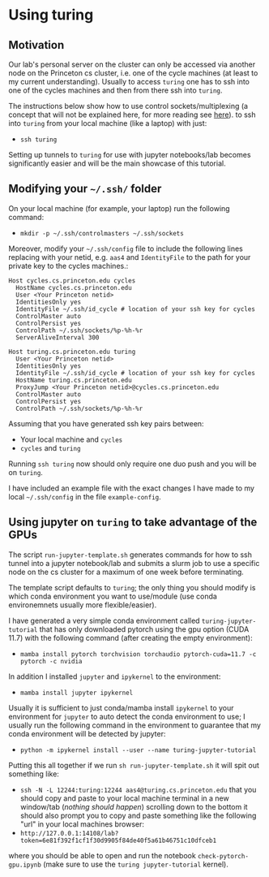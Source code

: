 # Using turing

## Motivation 
Our lab's personal server on the cluster can only be accessed via another node
on the Princeton cs cluster, i.e. one of the cycle machines (at least to my
current understanding). Usually to access `turing` one has to ssh into 
one of the cycles machines and then from there ssh into `turing`. 

The instructions below show how to use control sockets/multiplexing (a concept that will not
be explained here, for more reading see [here](https://github.com/PrincetonUniversity/removing_tedium/blob/master/01_suppressing_duo/README.md#ii-multiplexing-approach-vpn-free)). to ssh into `turing` from your
local machine (like a laptop) with just:
* `ssh turing`

Setting up tunnels to `turing` for use with jupyter notebooks/lab becomes
significantly easier and will be the main showcase of this tutorial.

## Modifying your `~/.ssh/` folder

On your local machine (for example, your laptop) run the following command:
* `mkdir -p ~/.ssh/controlmasters ~/.ssh/sockets`

Moreover, modify your `~/.ssh/config` file to include the following lines
replacing <Your Princeton netid> with your netid, e.g. `aas4` and
`IdentityFile` to the path for your private key to the cycles machines.:
```
Host cycles.cs.princeton.edu cycles
  HostName cycles.cs.princeton.edu
  User <Your Princeton netid>
  IdentitiesOnly yes
  IdentityFile ~/.ssh/id_cycle # location of your ssh key for cycles
  ControlMaster auto
  ControlPersist yes
  ControlPath ~/.ssh/sockets/%p-%h-%r
  ServerAliveInterval 300

Host turing.cs.princeton.edu turing
  User <Your Princeton netid>
  IdentitiesOnly yes
  IdentityFile ~/.ssh/id_cycle # location of your ssh key for cycles
  HostName turing.cs.princeton.edu
  ProxyJump <Your Princeton netid>@cycles.cs.princeton.edu
  ControlMaster auto
  ControlPersist yes
  ControlPath ~/.ssh/sockets/%p-%h-%r

```

Assuming that you have generated ssh key pairs between:
* Your local machine and `cycles`
* `cycles` and `turing`

Running `ssh turing` now should only require one duo push and you will be on
`turing`. 

I have included an example file with the exact changes I have made to my local `~/.ssh/config` in
the file `example-config`.

## Using jupyter on `turing` to take advantage of the GPUs
The script `run-jupyter-template.sh` generates commands for how to ssh tunnel
into a jupyter notebook/lab and submits a slurm job to use a specific node on
the cs cluster for a maximum of one week before terminating.

The template script defaults to `turing`; the only thing you should modify is
which conda environment you want to use/module (use conda environemnets usually more flexible/easier).

I have generated a very simple conda environment called `turing-jupyter-tutorial` that has only downloaded 
pytorch using the gpu option (CUDA 11.7) with the following command (after creating the empty environment): 
* `mamba install pytorch torchvision torchaudio pytorch-cuda=11.7 -c pytorch -c nvidia`

In addition I installed `jupyter` and `ipykernel` to the environment:
* `mamba install jupyter ipykernel`

Usually it is sufficient to just conda/mamba install `ipykernel` to your environment for `jupyter` 
to auto detect the conda environment to use; I usually run the following command in the environment
to guarantee that my conda environment will be detected by jupyter:
* `python -m ipykernel install --user --name turing-jupyter-tutorial`

Putting this all together if we run `sh run-jupyter-template.sh` it will spit out something like:
* `ssh -N -L 12244:turing:12244 aas4@turing.cs.princeton.edu`
that you should copy and paste to your local machine terminal in a new window/tab (*nothing should happen*)
scrolling down to the bottom it should also prompt you to copy and paste something like the following "url"
in your local machines browser:
* `http://127.0.0.1:14108/lab?token=6e81f392f1cf1f30d9905f84de40f5a61b46751c10dfceb1`

where you should be able to open and run the notebook `check-pytorch-gpu.ipynb` (make sure to use the 
`turing jupyter-tutorial` kernel).
